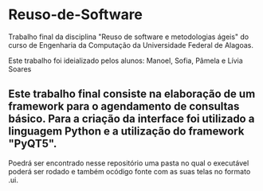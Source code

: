 # Reuso-de-Software
Trabalho final da disciplina "Reuso de software e metodologias ágeis" do curso de Engenharia da Computação da Universidade Federal de Alagoas.

Este trabalho foi ideializado pelos alunos: Manoel, Sofia, Pâmela e Lívia Soares
## Este trabalho final consiste na elaboração de um framework para o agendamento de consultas básico. Para a criação da interface foi utilizado a linguagem Python e a utilização do framework "PyQT5".

Poedrá ser encontrado nesse repositório uma pasta no qual o executável poderá ser rodado e também ocódigo fonte com as suas telas no formato .ui. 

